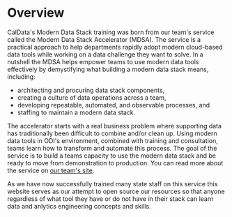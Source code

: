 # Overview

CalData's Modern Data Stack training was born from our team's service called the Modern Data Stack Accelerator (MDSA). The service is a practical approach to help departments rapidly adopt modern cloud-based data tools while working on a data challenge they want to solve. In a nutshell the MDSA helps empower teams to use modern data tools effectively by demystifying what building a modern data stack means, including:

- architecting and procuring data stack components,
- creating a culture of data operations across a team,
- developing repeatable, automated, and observable processes, and
- staffing to maintain a modern data stack.

The accelerator starts with a real business problem where supporting data has traditionally been difficult to combine and/or clean up. Using modern data tools in ODI's environment, combined with training and consultation, teams learn how to transform and automate this process. The goal of the service is to build a teams capacity to use the modern data stack and be ready to move from demonstration to production. You can read more about the service on [our team's site](https://docs.data.ca.gov/odi-data-services-dif/modern-data-stack-accelerator).

As we have now successfully trained many state staff on this service this website serves as our attempt to open source our resources so that anyone regardless of what tool they have or do not have in their stack can learn data and anlytics engineering concepts and skills.
